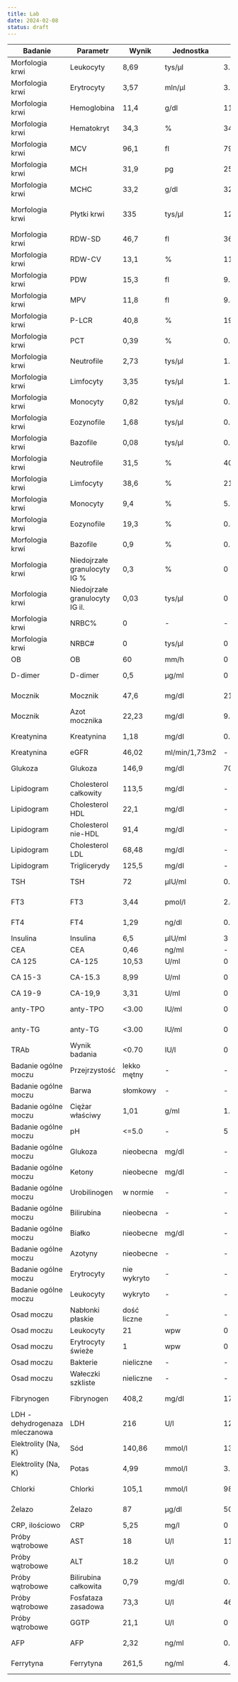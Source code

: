 ```yaml
---
title: Lab  
date: 2024-02-08
status: draft
---
```


| Badanie | Parametr | Wynik | Jednostka | L | H | Norma |
|---------|---------|-------|----------|---|---|-------|
| Morfologia krwi | Leukocyty | 8,69 | tys/µl | 3.98 | 10.04 | 3.98 - 10.04 |
| Morfologia krwi | Erytrocyty | 3,57 | mln/µl | 3.9 | 5.1 | 3.9 - 5.1 |
| Morfologia krwi | Hemoglobina | 11,4 | g/dl | 11.2 | 15.7 | 11.2 - 15.7 |
| Morfologia krwi | Hematokryt | 34,3 | % | 34.1 | 44.9 | 34.1 - 44.9 |
| Morfologia krwi | MCV | 96,1 | fl | 79.4 | 94.8 | 79.4 - 94.8 |
| Morfologia krwi | MCH | 31,9 | pg | 25.6 | 32.2 | 25.6 - 32.2 |
| Morfologia krwi | MCHC | 33,2 | g/dl | 32.2 | 35.5 | 32.2 - 35.5 |
| Morfologia krwi | Płytki krwi | 335 | tys/µl | 125.3 | 396.2 | 125.3 - 396.2 |
| Morfologia krwi | RDW-SD | 46,7 | fl | 36.4 | 46.3 | 36.4 - 46.3 |
| Morfologia krwi | RDW-CV | 13,1 | % | 11.7 | 14.4 | 11.7 - 14.4 |
| Morfologia krwi | PDW | 15,3 | fl | 9.8 | 16.2 | 9.8 - 16.2 |
| Morfologia krwi | MPV | 11,8 | fl | 9.4 | 12.5 | 9.4 - 12.5 |
| Morfologia krwi | P-LCR | 40,8 | % | 19.1 | 46.6 | 19.1 - 46.6 |
| Morfologia krwi | PCT | 0,39 | % | 0.17 | 0.38 | 0.17 - 0.38 |
| Morfologia krwi | Neutrofile | 2,73 | tys/µl | 1.78 | 6.04 | 1.78 - 6.04 |
| Morfologia krwi | Limfocyty | 3,35 | tys/µl | 1.3 | 3.4 | 1.3 - 3.4 |
| Morfologia krwi | Monocyty | 0,82 | tys/µl | 0.31 | 0.92 | 0.31 - 0.92 |
| Morfologia krwi | Eozynofile | 1,68 | tys/µl | 0.03 | 0.39 | 0.03 - 0.39 |
| Morfologia krwi | Bazofile | 0,08 | tys/µl | 0.01 | 0.09 | 0.01 - 0.09 |
| Morfologia krwi | Neutrofile | 31,5 | % | 40.8 | 70.39 | 40.8 - 70.39 |
| Morfologia krwi | Limfocyty | 38,6 | % | 21 | 50 | 21 - 50 |
| Morfologia krwi | Monocyty | 9,4 | % | 5.1 | 11.2 | 5.1 - 11.2 |
| Morfologia krwi | Eozynofile | 19,3 | % | 0.4 | 6.6 | 0.4 - 6.6 |
| Morfologia krwi | Bazofile | 0,9 | % | 0.2 | 1.3 | 0.2 - 1.3 |
| Morfologia krwi | Niedojrzałe granulocyty IG % | 0,3 | % | 0 | 0.5 | 0 - 0.5 |
| Morfologia krwi | Niedojrzałe granulocyty IG il. | 0,03 | tys/µl | 0 | 0.04 | 0 - 0.04 |
| Morfologia krwi | NRBC% | 0 | - | - | - | - |
| Morfologia krwi | NRBC# | 0 | tys/µl | 0 | 0.03 | 0 - 0.03 |
| OB | OB | 60 | mm/h | 0 | 30 | 0 - 30 |
| D-dimer | D-dimer | 0,5 | µg/ml | 0 | 0.5 | 0 - 0.5 |
| Mocznik | Mocznik | 47,6 | mg/dl | 21 | 43 | 21 - 43 |
| Mocznik | Azot mocznika | 22,23 | mg/dl | 9.8 | 20.1 | 9.8 - 20.1 |
| Kreatynina | Kreatynina | 1,18 | mg/dl | 0.5 | 1.2 | 0.5 - 1.2 |
| Kreatynina | eGFR | 46,02 | ml/min/1,73m2 | - | - | - |
| Glukoza | Glukoza | 146,9 | mg/dl | 70 | 99 | 70 - 99 |
| Lipidogram | Cholesterol całkowity | 113,5 | mg/dl | - | - | - |
| Lipidogram | Cholesterol HDL | 22,1 | mg/dl | - | - | - |
| Lipidogram | Cholesterol nie-HDL | 91,4 | mg/dl | - | - | - |
| Lipidogram | Cholesterol LDL | 68,48 | mg/dl | - | - | - |
| Lipidogram | Triglicerydy | 125,5 | mg/dl | - | - | - |
| TSH | TSH | 72 | µIU/ml | 0.35 | 4.94 | 0.35 - 4.94 |
| FT3 | FT3 | 3,44 | pmol/l | 2.43 | 6.01 | 2.43 - 6.01 |
| FT4 | FT4 | 1,29 | ng/dl | 0.7 | 1.48 | 0.7 - 1.48 |
| Insulina | Insulina | 6,5 | µIU/ml | 3 | 17 | 3 - 17 |
| CEA | CEA | 0,46 | ng/ml | - | - | - |
| CA 125 | CA-125 | 10,53 | U/ml | 0 | 35 | 0 - 35 |
| CA 15-3 | CA-15.3 | 8,99 | U/ml | 0 | 31.3 | 0 - 31.3 |
| CA 19-9 | CA-19,9 | 3,31 | U/ml | 0 | 37 | 0 - 37 |
| anty-TPO | anty-TPO | <3.00 | IU/ml | 0 | 5.61 | 0 - 5.61 |
| anty-TG | anty-TG | <3.00 | IU/ml | 0 | 4.11 | 0 - 4.11 |
| TRAb | Wynik badania | <0.70 | IU/l | 0 | 1.99 | 0 - 1.99 |
| Badanie ogólne moczu             | Przejrzystość                    | lekko mętny | -         | -    | -     | -        |
| Badanie ogólne moczu             | Barwa                             | słomkowy | -         | -    | -     | -        |
| Badanie ogólne moczu             | Ciężar właściwy                   | 1,01     | g/ml      | 1.003 | 1.03  | 1.003 - 1.03 |
| Badanie ogólne moczu             | pH                                | <=5.0    | -         | 5    | 7.5   | 5 - 7.5  |
| Badanie ogólne moczu             | Glukoza                           | nieobecna | mg/dl     | -    | -     | -        |
| Badanie ogólne moczu             | Ketony                            | nieobecne | mg/dl     | -    | -     | -        |
| Badanie ogólne moczu             | Urobilinogen                      | w normie | -         | -    | -     | -        |
| Badanie ogólne moczu             | Bilirubina                        | nieobecna | -         | -    | -     | -        |
| Badanie ogólne moczu             | Białko                            | nieobecne | mg/dl     | -    | -     | -        |
| Badanie ogólne moczu             | Azotyny                           | nieobecne | -         | -    | -     | -        |
| Badanie ogólne moczu             | Erytrocyty                        | nie wykryto | -         | -    | -     | -        |
| Badanie ogólne moczu             | Leukocyty                         | wykryto | -         | -    | -     | -        |
| Osad moczu                       | Nabłonki płaskie                  | dość liczne | -         | -    | -     | -        |
| Osad moczu                       | Leukocyty                         | 21       | wpw       | 0    | 8     | 0 - 8    |
| Osad moczu                       | Erytrocyty świeże                 | 1        | wpw       | 0    | 3     | 0 - 3    |
| Osad moczu                       | Bakterie                          | nieliczne | -         | -    | -     | -        |
| Osad moczu                       | Wałeczki szkliste                 | nieliczne | -         | -    | -     | -        |
| Fibrynogen                       | Fibrynogen                        | 408,2    | mg/dl     | 170  | 420   | 170 - 420 |
| LDH - dehydrogenaza mleczanowa   | LDH                               | 216      | U/l       | 125  | 220   | 125 - 220 |
| Elektrolity (Na, K)              | Sód                               | 140,86   | mmol/l    | 136  | 145   | 136 - 145 |
| Elektrolity (Na, K)              | Potas                             | 4,99     | mmol/l    | 3.5  | 5.1   | 3.5 - 5.1 |
| Chlorki                          | Chlorki                           | 105,1    | mmol/l    | 98   | 107   | 98 - 107 |
| Żelazo                           | Żelazo                            | 87       | µg/dl     | 50   | 170   | 50 - 170 |
| CRP, ilościowo                   | CRP                               | 5,25     | mg/l      | 0    | 5     | 0 - 5    |
| Próby wątrobowe                  | AST                               | 18       | U/l       | 11   | 34    | 11 - 34  |
| Próby wątrobowe                  | ALT                               | 18.2     | U/l       | 0    | 34    | 0 - 34   |
| Próby wątrobowe                  | Bilirubina całkowita              | 0,79     | mg/dl     | 0.2  | 1.2   | 0.2 - 1.2 |
| Próby wątrobowe                  | Fosfataza zasadowa                | 73,3     | U/l       | 46   | 122   | 46 - 122 |
| Próby wątrobowe                  | GGTP                              | 21,1     | U/l       | 0    | 38    | 0 - 38   |
| AFP                              | AFP                               | 2,32     | ng/ml     | 0.89 | 8.78  | 0.89 - 8.78 |
| Ferrytyna                        | Ferrytyna                         | 261,5    | ng/ml     | 4.63 | 204   | 4.63 - 204 |